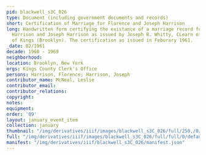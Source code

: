 ```yaml
---
pid: blackwell_s3C_026
type: Document (including government documents and records)
short: Certification of Marriage for Florence and Joseph Harrison
long: Handwritten form certifying the existance of a marriage record for Florence
  Harrison and Joseph Harrison as issued by Joseph B. Whitty, CLearn of the County
  of Kings (Brooklyn). The certification as issued in Feburary 1961.
_date: 02/1961
decade: 1960 - 1969
neighborhood: 
location: Brooklyn, New York
orgs: Kings County Clerk's Office
persons: Harrison, Florence; Harrison, Joseph
contributor_name: McNeal, Leslie
contributor_email: 
contributor_relations: 
copyright: 
notes: 
equipment: 
order: '09'
layout: january_event_item
collection: january
thumbnail: "/img/derivatives/iiif/images/blackwell_s3C_026/full/250,/0/default.jpg"
full: "/img/derivatives/iiif/images/blackwell_s3C_026/full/full/0/default.jpg"
manifest: "/img/derivatives/iiif/blackwell_s3C_026/manifest.json"
---
```

